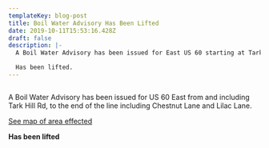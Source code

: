 ```yaml
---
templateKey: blog-post
title: Boil Water Advisory Has Been Lifted
date: 2019-10-11T15:53:16.428Z
draft: false
description: |-
  A Boil Water Advisory has been issued for East US 60 starting at Tark Hill.

  Has been lifted.
---
```

```

```

A Boil Water Advisory has been issued for US 60 East from and including Tark Hill Rd, to the end of the line including Chestnut Lane and Lilac Lane.

[See map of area effected](<	/map/?layer=Advisory&feature=1>)

**Has been lifted**
